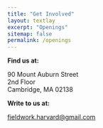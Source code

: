 ```yaml
---
title: "Get Involved"
layout: textlay
excerpt: "Openings"
sitemap: false
permalink: /openings
---
```


**Find us at:**

90 Mount Auburn Street <br>
		  2nd Floor <br>
		  Cambridge, MA 02138 <br>


**Write to us at:**

fieldwork.harvard@gmail.com


<!--**We are currently open for postdoc and engineering applications related to our CAISR ("Complete AI Sleep Report") grant. The positions are mostly related to machine learning and signal processing problems in sleep medicine and neurology.**

We are  looking for new group members with passion, talent, and grit!

You will have the chance to work on the grand challenges of medical AI and Big Data, at the interface of physiology and machine learning. You will be involved in determining the important and interesting questions, creating and improving methods for analysis, making discoveries, and working to bring your discoveries into clinical use.

### Applications for PhD and Postdoc positions
If you are interested in working with us as postdoc, please send me an [email](mailto:mwestove@bidmc.harvard.edu). State briefly why you are interested and attach a CV. No need for a separate cover letter or certificates. **Important**: please insert _"Application Postdoc"_ or _"Application Engineer"_ in the subject line. If you are applying to a specific advertisement, note this in your email.

We especially welcome postdocs with fellowships. In many countries there are also fellowships available for doing postdocs abroad.**


### Master projects for Harvard University and MIT students
If you are a Master student at Harvard University or MIT looking for a Masters project, contact me (or any group member) per email or stop by my office.

### Masters students and research rotations from elsewhere
If you are interested in pursuing a Masters degree or reesarch internship at Harvard Medical School / Beth Israel Deaconess Medical Center, [email](mailto:mwestove@bidmc.harvard.edu) me. Sometimes, we accept undergraduate students or summer interns if we get exceptional applicants.

<figure>
<img src="{{ site.url }}{{ site.baseurl }}/images/picpic/Gallery/bidmc_night.jpeg" width="95%">
</figure>  -->
